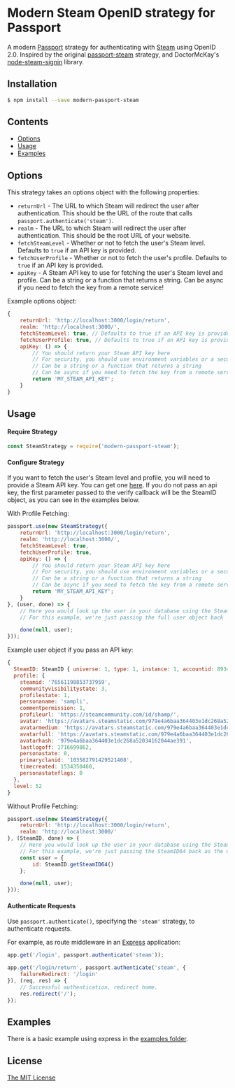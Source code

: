 # Modern Steam OpenID strategy for Passport

A modern [Passport](https://github.com/jaredhanson/passport) strategy for authenticating
with [Steam](http://steamcommunity.com/) using OpenID 2.0. Inspired by the original [passport-steam](https://github.com/liamcurry/passport-steam/) strategy, and DoctorMcKay's [node-steam-signin](https://github.com/DoctorMcKay/node-steam-signin) library.

## Installation

```bash
$ npm install --save modern-passport-steam
```

## Contents

- [Options](#options)
- [Usage](#usage)
- [Examples](#examples)

## Options

This strategy takes an options object with the following properties:

- `returnUrl` - The URL to which Steam will redirect the user after authentication. This should be the URL of the route that calls `passport.authenticate('steam')`.
- `realm` - The URL to which Steam will redirect the user after authentication. This should be the root URL of your website.
- `fetchSteamLevel` - Whether or not to fetch the user's Steam level. Defaults to `true` if an API key is provided.
- `fetchUserProfile` - Whether or not to fetch the user's profile. Defaults to `true` if an API key is provided.
- `apiKey` - A Steam API key to use for fetching the user's Steam level and profile. Can be a string or a function that returns a string. Can be async if you need to fetch the key from a remote service!

Example options object:
```js
{
	returnUrl: 'http://localhost:3000/login/return',
	realm: 'http://localhost:3000/',
	fetchSteamLevel: true, // Defaults to true if an API key is provided
	fetchUserProfile: true, // Defaults to true if an API key is provided
	apiKey: () => {
		// You should return your Steam API key here
		// For security, you should use environment variables or a secure key management service
		// Can be a string or a function that returns a string
		// Can be async if you need to fetch the key from a remote service!
		return 'MY_STEAM_API_KEY';
	}
}
```

## Usage

#### Require Strategy

```js
const SteamStrategy = require('modern-passport-steam');
```

#### Configure Strategy

If you want to fetch the user's Steam level and profile, you will need to provide a Steam API key. You can get one [here](https://steamcommunity.com/dev/apikey).
If you do not pass an api key, the first parameter passed to the verify callback will be the SteamID object, as you can see in the examples below.

With Profile Fetching:
```js
passport.use(new SteamStrategy({
	returnUrl: 'http://localhost:3000/login/return',
	realm: 'http://localhost:3000/',
	fetchSteamLevel: true,
	fetchUserProfile: true,
	apiKey: () => {
		// You should return your Steam API key here
		// For security, you should use environment variables or a secure key management service
		// Can be a string or a function that returns a string
		// Can be async if you need to fetch the key from a remote service!
		return 'MY_STEAM_API_KEY';
	}
}, (user, done) => {
	// Here you would look up the user in your database using the SteamID
	// For this example, we're just passing the full user object back

	done(null, user);
}));
```

Example user object if you pass an API key:
```js
{
  SteamID: SteamID { universe: 1, type: 1, instance: 1, accountid: 893472231 },
  profile: {
    steamid: '76561198853737959',
    communityvisibilitystate: 3,
    profilestate: 1,
    personaname: 'sampli',
    commentpermission: 1,
    profileurl: 'https://steamcommunity.com/id/shamp/',
    avatar: 'https://avatars.steamstatic.com/979e4a6baa364403e1dc268a52034162044ae391.jpg',
    avatarmedium: 'https://avatars.steamstatic.com/979e4a6baa364403e1dc268a52034162044ae391_medium.jpg',
    avatarfull: 'https://avatars.steamstatic.com/979e4a6baa364403e1dc268a52034162044ae391_full.jpg',
    avatarhash: '979e4a6baa364403e1dc268a52034162044ae391',
    lastlogoff: 1716699862,
    personastate: 0,
    primaryclanid: '103582791429521408',
    timecreated: 1534350460,
    personastateflags: 0
  },
  level: 52
}
```

Without Profile Fetching:
```js
passport.use(new SteamStrategy({
	returnUrl: 'http://localhost:3000/login/return',
	realm: 'http://localhost:3000/'
}, (SteamID, done) => {
	// Here you would look up the user in your database using the SteamID
	// For this example, we're just passing the SteamID64 back as the user id
	const user = {
		id: SteamID.getSteamID64()
	};

	done(null, user);
}));
```

#### Authenticate Requests

Use `passport.authenticate()`, specifying the `'steam'` strategy, to authenticate requests.

For example, as route middleware in an [Express](http://expressjs.com/) application:

```js
app.get('/login', passport.authenticate('steam'));

app.get('/login/return', passport.authenticate('steam', {
	failureRedirect: '/login'
}), (req, res) => {
	// Successful authentication, redirect home.
	res.redirect('/');
});
```

## Examples

There is a basic example using express in the [examples folder](https://github.com/easton36/modern-steam-passport/tree/master/examples/express).

## License

[The MIT License](https://github.com/easton36/modern-steam-passport/blob/master/LICENSE)
